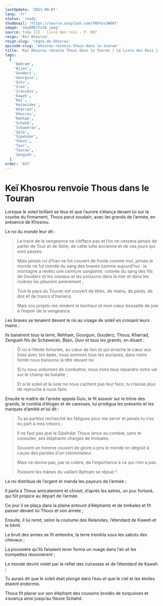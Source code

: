 ```yaml
---
lastUpdate: '2021-09-07'
lang: 'fr'
status: 'ready'
thumbnail: 'https://source.unsplash.com/FNVYos3W0AY'
image: 'sbyEMIcFx34.jpeg'
source: tome III - livre des rois - P. 007
reign: 'Keï Khosrou'
reign-slug: 'regne-de-khosrou'
episode-slug: 'khosrou-renvoie-thous-dans-le-touran'
title: 'Keï Khosrou renvoie Thous dans le Touran | Le Livre des Rois | Shâhnâmeh'
tags:
  [
    'Bahram',
    'Bijen',
    'Gouderz',
    'Gourguin',
    'Guiv',
    'Iran',
    'Iraniens',
    'Kaweh',
    'Keï',
    'Keïanides',
    'Kharrad',
    'Khosrou',
    'Rehham',
    'Schahd',
    'Schaweran',
    'Selm',
    'Sipehdar',
    'Thous',
    'Tour',
    'Touran',
    'Zengueh',
  ]
order: '037'
---
```


<!-- LTeX: language=fr -->

# Keï Khosrou renvoie Thous dans le Touran

Lorsque le soleil brillant se leva et que l’aurore s’élança devant lui sur la courbe du firmament, Thous parut soudain, avec les grands de l’armée, en présence de Khosrou.

Le roi du monde leur dit :

> La trace de la vengeance ne s’efface pas et l’on ne cessera jamais de parler de Tour et de Selm, de cette lutte ancienne et de ces jours qui sont passés.
>
> Mais jamais roi d’Iran ne fut couvert de honte comme moi, jamais le monde ne fut inondé du sang des braves comme aujourd’hui : la montagne a revêtu une ceinture sanglante, colorée du sang des fils de Gouderz et les oiseaux et les poissons dans la mer et dans les rivières les pleurent amèrement ;
>
> Tout le pays du Touran est couvert de têtes, de mains, de pieds, de dos et de troncs d’Iraniens.
>
> Mais vos projets me rendent le bonheur et mon cœur tressaille de joie à l’espoir de la vengeance.

Les braves se tenaient devant le roi au visage de soleil en croisant leurs mains ;

Ils baisèrent tous la terre, Rehham, Gourguin, Gouderz, Thous, Kharrad, Zengueh fils de Schaweran, Bijen, Guiv et tous les grands, en disant :

> Ô roi à l’étoile fortunée, au cœur de lion et qui arrache le cœur aux lions avec ton épée, nous sommes tous tes esclaves, dans notre honte nous baissons la tête devant toi.
>
> Si tu nous ordonnes de combattre, nous irons tous répandre notre vie sur le champ de bataille ;
>
> Et si le soleil et la lune ne nous cachent pas leur face, tu n’auras plus de reproche à nous faire.

Ensuite le maître de l’armée appela Guiv, le fit asseoir sur le trône des grands, le combla d’éloges et de caresses, lui prodigua les présents et les marques d’amitié et lui dit :

> Tu as partout recherché les fatigues pour me servir et jamais tu n’as eu part à mes trésors ;
>
> Il ne faut pas que le Sipehdar Thous lance au combat, sans te consulter, ses éléphants chargés de timbales.
>
> Souvent un homme couvert de gloire a pris le monde en dégoût à cause des paroles d’un calomniateur.
>
> Mais ne donne pas, par ta colère, de l’importance à ce qui n’en a pas.
>
> Puissent les mânes du vaillant Bahram se réjouir !

Le roi distribua de l’argent et manda les payeurs de l’armée ;

Il parla à Thous amicalement et choisit, d’après les astres, un jour fortuné, qui fût propice au départ de l’armée.

Ce jour il se plaça dans la plaine entouré d’éléphants et de timbales et fit passer devant lui Thous et son armée ;

Ensuite, il lui remit, selon la coutume des Keïanides, l’étendard de Kaweh et le bénit.

Le bruit des armes se fit entendre, la terre trembla sous les sabots des chevaux ;

La poussière qu’ils faisaient lever forma un nuage dans l’air et les trompettes résonnèrent ;

Le monde devint violet par le reflet des cuirasses et de l’étendard de Kaweh ;

Tu aurais dit que le soleil était plongé dans l’eau et que le ciel et les étoiles étaient endormis.

Thous fit placer sur son éléphant des coussins brodés de turquoises et s’avança ainsi jusqu’au fleuve Schahd.

